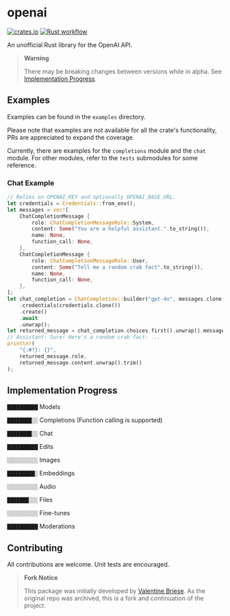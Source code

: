 # openai

[![crates.io](https://img.shields.io/crates/v/openai.svg)](https://crates.io/crates/openai/)
[![Rust workflow](https://github.com/rellfy/openai/actions/workflows/test.yml/badge.svg)](https://github.com/rellfy/openai/actions/workflows/test.yml)

An unofficial Rust library for the OpenAI API.

> **Warning**
>
> There may be breaking changes between versions while in alpha.
> See [Implementation Progress](#implementation-progress).

## Examples

Examples can be found in the `examples` directory.

Please note that examples are not available for all the crate's functionality,
PRs are appreciated to expand the coverage.

Currently, there are examples for the `completions` module and the `chat`
module.
For other modules, refer to the `tests` submodules for some reference.

### Chat Example

```rust
// Relies on OPENAI_KEY and optionally OPENAI_BASE_URL.
let credentials = Credentials::from_env();
let messages = vec![
    ChatCompletionMessage {
        role: ChatCompletionMessageRole::System,
        content: Some("You are a helpful assistant.".to_string()),
        name: None,
        function_call: None,
    },
    ChatCompletionMessage {
        role: ChatCompletionMessageRole::User,
        content: Some("Tell me a random crab fact".to_string()),
        name: None,
        function_call: None,
    },
];
let chat_completion = ChatCompletion::builder("gpt-4o", messages.clone())
    .credentials(credentials.clone())
    .create()
    .await
    .unwrap();
let returned_message = chat_completion.choices.first().unwrap().message.clone();
// Assistant: Sure! Here's a random crab fact: ...
println!(
    "{:#?}: {}",
    returned_message.role,
    returned_message.content.unwrap().trim()
);
```

## Implementation Progress

`██████████` Models

`████████░░` Completions (Function calling is supported)

`████████░░` Chat

`██████████` Edits

`░░░░░░░░░░` Images

`█████████░` Embeddings

`░░░░░░░░░░` Audio

`███████░░░` Files

`░░░░░░░░░░` Fine-tunes

`██████████` Moderations

## Contributing

All contributions are welcome. Unit tests are encouraged.

> **Fork Notice**
>
> This package was initially developed by [Valentine Briese](https://github.com/valentinegb/openai).
> As the original repo was archived, this is a fork and continuation of the project.

